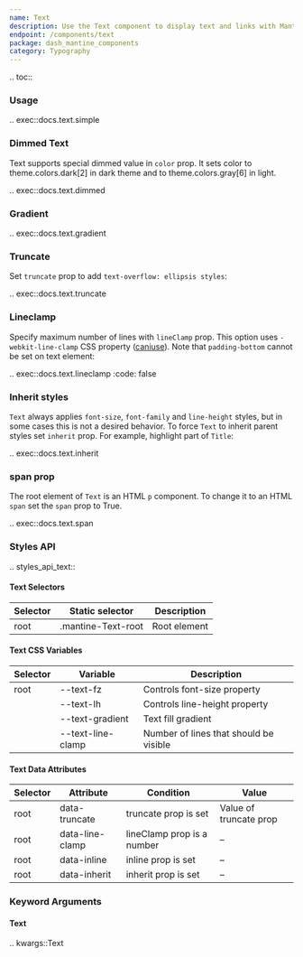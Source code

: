 ```yaml
---
name: Text
description: Use the Text component to display text and links with Mantine's theme styles.
endpoint: /components/text
package: dash_mantine_components
category: Typography
---
```


.. toc::

### Usage

.. exec::docs.text.simple

### Dimmed Text

Text supports special dimmed value in `color` prop. It sets color to theme.colors.dark[2] in dark theme and to 
theme.colors.gray[6] in light.

.. exec::docs.text.dimmed

### Gradient

.. exec::docs.text.gradient


### Truncate

Set `truncate` prop to add `text-overflow: ellipsis styles`:

.. exec::docs.text.truncate


### Lineclamp

Specify maximum number of lines with `lineClamp` prop. This option uses `-webkit-line-clamp` CSS property ([caniuse](https://caniuse.com/css-line-clamp)).
Note that `padding-bottom` cannot be set on text element:

.. exec::docs.text.lineclamp
    :code: false

### Inherit styles

`Text` always applies `font-size`, `font-family` and `line-height` styles, but in some cases this is not a desired 
behavior. To force `Text` to inherit parent styles set `inherit` prop. For example, highlight part of `Title`:

.. exec::docs.text.inherit

### span prop
The root element of `Text` is an HTML `p` component.  To change it to an HTML `span` set the `span` prop to True.


.. exec::docs.text.span


### Styles API

.. styles_api_text::

#### Text Selectors

| Selector | Static selector       | Description     |
|----------|-----------------------|-----------------|
| root     | .mantine-Text-root    | Root element    |

#### Text CSS Variables

| Selector | Variable               | Description                               |
|----------|------------------------|-------------------------------------------|
| root     | --text-fz              | Controls font-size property               |
|          | --text-lh              | Controls line-height property             |
|          | --text-gradient        | Text fill gradient                        |
|          | --text-line-clamp      | Number of lines that should be visible    |

#### Text Data Attributes

| Selector | Attribute       | Condition                          | Value                 |
|----------|----------------|------------------------------------|-----------------------|
| root     | data-truncate  | truncate prop is set               | Value of truncate prop |
| root     | data-line-clamp | lineClamp prop is a number         | –                     |
| root     | data-inline    | inline prop is set                 | –                     |
| root     | data-inherit   | inherit prop is set                | –                     |



### Keyword Arguments

#### Text

.. kwargs::Text
